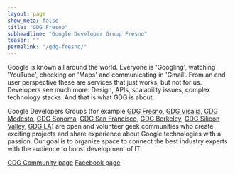 ```yaml
---
layout: page
show_meta: false
title: "GDG Fresno"
subheadline: "Google Developer Group Fresno"
teaser: ""
permalink: "/gdg-fresno/"
---
```

Google is known all around the world. Everyone is 'Googling', watching 'YouTube', checking on 'Maps' and communicating in 'Gmail'. From an end user perspective these are services that just works, but not for us. Developers see much more: Design, APIs, scalability issues, complex technology stacks. And that is what GDG is about.

Google Developers Groups (for example [GDG Fresno][1], [GDG Visalia][2], [GDG Modesto][3], [GDG Sonoma][4], [GDG San Francisco][5], [GDG Berkeley][7], [GDG Silicon Valley][8], [GDG LA][6]) are open and volunteer geek communities who create exciting projects and share experience about Google technologies with a passion. Our goal is to organize space to connect the best industry experts with the audience to boost development of IT.

<a class="radius button small" href="https://gdg.community.dev/gdg-fresno/">GDG Community page</a>
<a class="radius button small" href="https://www.facebook.com/gdgfresno/">Facebook page</a>

 [1]: https://gdg.community.dev/gdg-fresno/
 [2]: https://gdg.community.dev/gdg-visalia/
 [3]: https://gdg.community.dev/gdg-modesto/
 [4]: https://gdg.community.dev/gdg-sonoma/
 [5]: https://gdg.community.dev/gdg-san-francisco/
 [6]: https://gdg.community.dev/gdg-los-angeles/
 [7]: https://gdg.community.dev/gdg-berkeley/
 [8]: https://gdg.community.dev/gdg-silicon-valley/

